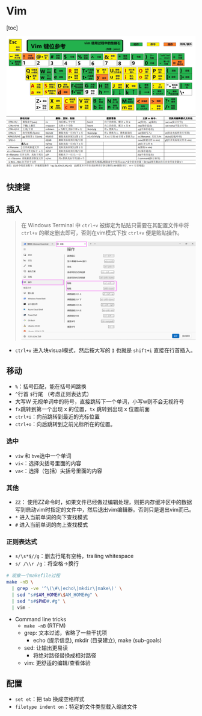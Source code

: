 # Vim

[toc]

![Vim 键位参考](./images/Vim-Keyboard.png)



## 快捷键

## 插入

> 在 Windows Terminal 中 `ctrl+v` 被绑定为贴贴只需要在其配置文件中将 `ctrl+v` 的绑定删去即可，否则在vim模式下按 `ctrl+v` 便是贴贴操作。
>
> ![Windows Terminal 重置按键](./images/windows-config.png)

- `ctrl+v` 进入块visual模式，然后按大写的 `I` 也就是 `shift+i` 直接在行首插入。

## 移动

- `%`：括号匹配，能在括号间跳换
- `^`行首 `$`行尾 （考虑正则表达式）
- 大写W 无视单词中的符号，直接跳转下一个单词，小写w则不会无视符号
- `fx`跳转到第一个出现 x 的位置，`tx` 跳转到出现 x 位置前面
- `ctrl+i`：向前跳转到最近的光标位置
- `ctrl+o`：向后跳转到之前光标所在的位置。

### 选中

- `viw` 和 `bve`选中一个单词
- `vi<`：选择尖括号里面的内容
- `va<`：选择（包括）尖括号里面的内容

### 其他

- `ZZ`： 使用ZZ命令时，如果文件已经做过编辑处理，则把内存缓冲区中的数据写到启动vim时指定的文件中，然后退出vim编辑器。否则只是退出vim而已。
- `*` 进入当前单词的向下查找模式
- `#` 进入当前单词的向上查找模式

### 正则表达式

- `s/\s*$//g`：删去行尾有空格，trailing whitespace
- `s/ /\\r /g`：将空格$\to$换行

```bash
# 观察一个makefile过程
make -nB \
  | grep -ve '^\(\#\|echo\|mkdir\|make\)' \
  | sed "s#$AM_HOME#\$AM_HOME#g" \
  | sed "s#$PWD#.#g" \
  | vim -
```

- Command line tricks
  - `make -nB` (RTFM)
  - grep: 文本过滤，省略了一些干扰项
    - echo (提示信息), mkdir (目录建立), make (sub-goals)
  - sed: 让输出更易读
    - 将绝对路径替换成相对路径
  - vim: 更舒适的编辑/查看体验

## 配置

- `set et`：把 tab 换成空格样式
- `filetype indent on`：特定的文件类型载入缩进文件


